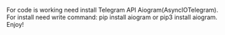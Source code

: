 For code is working need install Telegram API Aiogram(AsyncIOTelegram). For install need write command: pip install aiogram or pip3 install aiogram. Enjoy!
